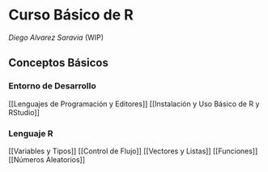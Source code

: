 # Curso Básico de R
*Diego Alvarez Saravia*
(WIP)

## Conceptos Básicos

### Entorno de Desarrollo
[[Lenguajes de Programación y Editores]]
[[Instalación y Uso Básico de R y RStudio]]

### Lenguaje R
[[Variables y Tipos]]
[[Control de Flujo]]
[[Vectores y Listas]]
[[Funciones]]
[[Números Aleatorios]]